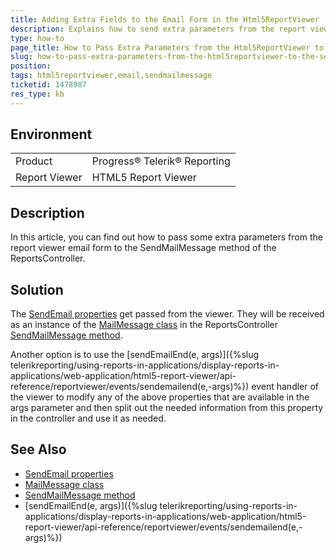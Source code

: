 ```yaml
---
title: Adding Extra Fields to the Email Form in the Html5ReportViewer
description: Explains how to send extra parameters from the report viewer email form to the SendMailMessage method on the ReportsController.  
type: how-to
page_title: How to Pass Extra Parameters from the Html5ReportViewer to the SendMailMessage Method
slug: how-to-pass-extra-parameters-from-the-html5reportviewer-to-the-sendmailmessage-method
position: 
tags: html5reportviewer,email,sendmailmessage
ticketid: 1478987
res_type: kb
---
```


## Environment
<table>
	<tbody>
		<tr>
			<td>Product</td>
			<td>Progress® Telerik® Reporting</td>
		</tr>
		<tr>
			<td>Report Viewer</td>
			<td>HTML5 Report Viewer</td>
		</tr>
	</tbody>
</table>


## Description
In this article, you can find out how to pass some extra parameters from the report viewer email form to the SendMailMessage method of the ReportsController.


## Solution
The [SendEmail properties](/api/telerik.reportviewer.mvc.sendemail) get passed from the viewer. 
They will be received as an instance of the [MailMessage class](https://docs.microsoft.com/en-us/dotnet/api/system.net.mail.mailmessage?view=netframework-4.8) in
the ReportsController [SendMailMessage method](/api/telerik.reporting.services.webapi.reportscontrollerbase#collapsible-Telerik_Reporting_Services_WebApi_ReportsControllerBase_SendMailMessage_System_Net_Mail_MailMessage_). 

Another option is to use the [sendEmailEnd(e, args)]({%slug telerikreporting/using-reports-in-applications/display-reports-in-applications/web-application/html5-report-viewer/api-reference/reportviewer/events/sendemailend(e,-args)%}) event handler of the viewer to modify any of the above properties that are available in the args parameter and then split out the needed information from this property in the controller and use it as needed.

## See Also
- [SendEmail properties](/api/telerik.reportviewer.mvc.sendemail)
- [MailMessage class](https://docs.microsoft.com/en-us/dotnet/api/system.net.mail.mailmessage?view=netframework-4.8)
- [SendMailMessage method](/api/telerik.reporting.services.webapi.reportscontrollerbase#collapsible-Telerik_Reporting_Services_WebApi_ReportsControllerBase_SendMailMessage_System_Net_Mail_MailMessage_)
- [sendEmailEnd(e, args)]({%slug telerikreporting/using-reports-in-applications/display-reports-in-applications/web-application/html5-report-viewer/api-reference/reportviewer/events/sendemailend(e,-args)%})

